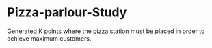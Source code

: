 # Pizza-parlour-Study
Generated K points where the pizza station must be placed in order to achieve maximum customers.
